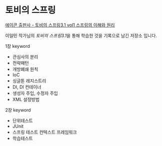 # 토비의 스프링
[에이콘 출판사 - 토비의 스프링3.1 vol1 스프링의 이해와 원리](http://www.acornpub.co.kr/book/toby-spring3.1-vol1#spring3)

이일민 작가님의 *토비의 스프링3.1*을 통해 학습한 것을 기록으로 남긴 저장소 입니다.

1장 keyword
- 관심사의 분리
- 전략패턴
- 개방폐쇄 원칙
- IoC
- 싱글톤 레지스트리
- DI, DI 컨테이너
- 생성자 주입, 수정자 주입
- XML 설정방법

2장 keyword
- 단위테스트
- JUnit
- 스프링 테스트 컨텍스트 프레임워크
- 학습테스트